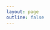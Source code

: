 ```yaml
---
layout: page
outline: false
---
```




<style>
.full-width-container {
  /* 基础响应式 */
  max-width: 90vw;  /* 防止溢出视口 */
  margin: 5% 5% 5% 5%;
  
  }
</style>

<script>
import ProductGallery from '/components/ProductDisplay.vue';

export default {
  name: 'ParentComponent',
  components: {
    ProductGallery,
  },
  data() {
    return {
      products: [
        {
          image: '../goods/菌菌吧唧2.png',
          title: '菌菌吧唧 75mm',
          description: '75mm的大吧唧，很好看\n美工最在线的一集',
          price: 15,
          buyLink:'https://pages.goofish.com/sharexy?userid=6vlVYV7BQgZdy4wDZfjobA==&bft=personal&bfp'
        },
        {
          image: '../goods/菌菌吧唧.png',
          title: '菌菌吧唧',
          description: '58mm的吧唧\n是菌菌最早的实物周边之一',
          price: 10,
          buyLink:'https://pages.goofish.com/sharexy?userid=6vlVYV7BQgZdy4wDZfjobA==&bft=personal&bfp'
        }, 
        {
          image: '../goods/菌菌立牌.png',
          title: '大立牌',
          description: '长宽均超过10cm的亚克力立牌',
          price: 20,
          buyLink:'https://pages.goofish.com/sharexy?userid=6vlVYV7BQgZdy4wDZfjobA==&bft=personal&bfp'
        },
        {
          image: '../goods/菌菌钥匙扣.png',
          title: '钥匙扣',
          description: '5cm大小的钥匙扣\n正反双面印，可以看到菌菌的皮鼓',
          price: 10,
          buyLink:'https://pages.goofish.com/sharexy?userid=6vlVYV7BQgZdy4wDZfjobA==&bft=personal&bfp'
        },
        {
          image: '../goods/菌菌鼓面罩.jpg',
          title: '鼓面罩',
          description: '正好适合街机太鼓鼓面的保护罩\n也许可以防止路人打扰游玩',
          price: 20,
          buyLink:'https://pages.goofish.com/sharexy?userid=6vlVYV7BQgZdy4wDZfjobA==&bft=personal&bfp'
        },
        {
          image: '../goods/旋转立牌.png',
          title: '旋转立牌',
          description: `7cm的旋转立牌，底座有轴承可以转。
我们需要更多的菌菌！`,
          price: 15,
          buyLink:'https://pages.goofish.com/sharexy?userid=6vlVYV7BQgZdy4wDZfjobA==&bft=personal&bfp'
        },
      ],
    };
  },
};
</script>


<div class="full-width-container">
<ProductGallery :products="products"/>
</div>